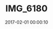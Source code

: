 ---
layout: post
title: IMG_6180
description: Real name unknown
date: 2017-02-01 00:00:10
s3Path: /imgs/2017/02/img-6180.jpg
---